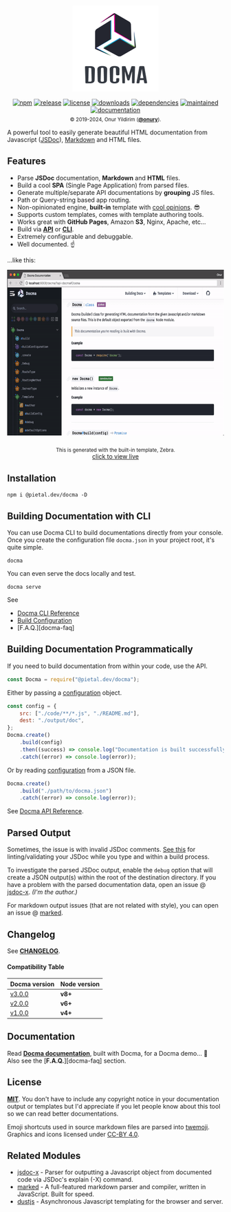 <p align="center">
    <a href="https://prozi.github.io/docma"><img width="200" height="200" src="https://raw.githubusercontent.com/Prozi/docma/master/img/docma-logo.png" alt="Docma" /></a>
</p>

<p align="center">
    <a href="https://www.npmjs.com/package/@pietal.dev/docma"><img src="https://img.shields.io/npm/v/@pietal.dev/docma.svg?style=flat-square" alt="npm" /></a>
    <a href="https://github.com/Prozi/docma"><img src="https://img.shields.io/github/release/Prozi/docma.svg?style=flat-square" alt="release" /></a>
    <a href="https://github.com/Prozi/docma/blob/master/LICENSE"><img src="https://img.shields.io/npm/l/@pietal.dev/docma.svg?style=flat-square" alt="license" /></a>
    <a href="https://www.npmjs.com/package/@pietal.dev/docma"><img src="https://img.shields.io/npm/dt/@pietal.dev/docma.svg?style=flat-square" alt="downloads" /></a>
    <a href="https://libraries.io/npm/@pietal.dev%2Fdocma"><img src="https://img.shields.io/librariesio/github/Prozi/docma?style=flat-square" alt="dependencies" /></a>
    <a href="https://github.com/Prozi/docma/graphs/commit-activity"><img src="https://img.shields.io/maintenance/yes/2024?style=flat-square" alt="maintained" /></a>
    <a href="https://prozi.github.io/docma"><img src="https://img.shields.io/badge/docs%20by-docma-c27cf4.svg?docs%20by=docma&style=flat-square" alt="documentation" /></a>
    <br />
    <sub>&copy; 2019-2024, Onur Yildirim (<b><a href="https://github.com/onury">@onury</a></b>).</sub>
</p>

A powerful tool to easily generate beautiful HTML documentation from Javascript ([JSDoc][jsdoc]), [Markdown][markdown] and HTML files.

## Features

-   Parse **JSDoc** documentation, **Markdown** and **HTML** files.
-   Build a cool **SPA** (Single Page Application) from parsed files.
-   Generate multiple/separate API documentations by **grouping** JS files.
-   Path or Query-string based app routing.
-   Non-opinionated engine, **built-in** template with [cool opinions][zebra]. :sunglasses:
-   Supports custom templates, comes with template authoring tools.
-   Works great with **GitHub Pages**, Amazon **S3**, Nginx, Apache, etc...
-   Build via [**API**][docma-api] or [**CLI**][docma-cli].
-   Extremely configurable and debuggable.
-   Well documented. :point_up:

...like this:

<p align="center">
    <a href="https://prozi.github.io/docma/"><img width="650" height="385" src="https://raw.githubusercontent.com/Prozi/docma/master/img/docma-screen.gif" alt="Docma screen" /></a>
    <br />
    <br />
    <sub>This is generated with the built-in template, Zebra.</sub><br />
    <a href="https://prozi.github.io/docma/">click to view live</a>
</p>

## Installation

```console
npm i @pietal.dev/docma -D
```

## Building Documentation with CLI

You can use Docma CLI to build documentations directly from your console.
Once you create the configuration file `docma.json` in your project root, it's quite simple.

```console
docma
```

You can even serve the docs locally and test.

```console
docma serve
```

See

-   [Docma CLI Reference][docma-cli]
-   [Build Configuration][docma-config]
-   [F.A.Q.][docma-faq]

## Building Documentation Programmatically

If you need to build documentation from within your code, use the API.

```js
const Docma = require("@pietal.dev/docma");
```

Either by passing a [configuration][docma-config] object.

```js
const config = {
    src: ["./code/**/*.js", "./README.md"],
    dest: "./output/doc",
};
Docma.create()
    .build(config)
    .then((success) => console.log("Documentation is built successfully."))
    .catch((error) => console.log(error));
```

Or by reading [configuration][docma-config] from a JSON file.

```js
Docma.create()
    .build("./path/to/docma.json")
    .catch((error) => console.log(error));
```

See [Docma API Reference][docma-api].

## Parsed Output

Sometimes, the issue is with invalid JSDoc comments. [See this](https://github.com/onury/docma/issues/55#issuecomment-437599192) for linting/validating your JSDoc while you type and within a build process.

To investigate the parsed JSDoc output, enable the `debug` option that will create a JSON output(s) within the root of the destination directory. If you have a problem with the parsed documentation data, open an issue @ [jsdoc-x][jsdoc-x]. _(I'm the author.)_

For markdown output issues (that are not related with style), you can open an issue @ [marked][marked].

## Changelog

See [**CHANGELOG**][changelog].

#### Compatibility Table

| Docma version                                                                    | Node version |
| -------------------------------------------------------------------------------- | ------------ |
| [v3.0.0](https://github.com/Prozi/docma/blob/master/CHANGELOG.md#300-2018-11-18) | **v8+**      |
| [v2.0.0](https://github.com/Prozi/docma/blob/master/CHANGELOG.md#200-2018-04-12) | **v6+**      |
| [v1.0.0](https://github.com/Prozi/docma/blob/master/CHANGELOG.md#100-2016-06-11) | **v4+**      |

## Documentation

Read [**Docma documentation**][docma-docs], built with Docma, for a Docma demo... :eyes:  
Also see the [**F.A.Q.**][docma-faq] section.

## License

[**MIT**][license]. You don't have to include any copyright notice in your documentation output or templates but I'd appreciate if you let people know about this tool so we can read better documentations.

Emoji shortcuts used in source markdown files are parsed into [twemoji][twemoji]. Graphics and icons licensed under [CC-BY 4.0][cc-by-4].

## Related Modules

-   [jsdoc-x][jsdoc-x] - Parser for outputting a Javascript object from documented code via JSDoc's explain (-X) command.
-   [marked][marked] - A full-featured markdown parser and compiler, written in JavaScript. Built for speed.
-   [dustjs][dustjs-github] - Asynchronous Javascript templating for the browser and server.

[license]: https://github.com/Prozi/docma/blob/master/LICENSE
[changelog]: https://github.com/Prozi/docma/blob/master/CHANGELOG.md
[screenshot]: https://raw.github.com/Prozi/docma/master/docma-screen.jpg
[screen-gif]: https://raw.github.com/Prozi/docma/master/docma-screen.gif
[docma-docs]: https://prozi.github.io/docma
[docma-api]: https://prozi.github.io/docma/api
[docma-cli]: https://prozi.github.io/docma/cli
[docma-config]: https://prozi.github.io/docma/api/#Docma~BuildConfiguration
[zebra]: https://prozi.github.io/docma/templates/zebra
[jsdoc]: http://usejsdoc.org
[jsdoc-x]: https://github.com/onury/jsdoc-x
[marked]: https://github.com/chjj/marked
[markdown]: https://daringfireball.net/projects/markdown
[dustjs]: http://www.dustjs.com
[dustjs-github]: https://github.com/linkedin/dustjs
[twemoji]: https://github.com/twitter/twemoji
[cc-by-4]: https://creativecommons.org/licenses/by/4.0
